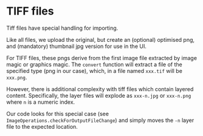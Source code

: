 # TIFF files

Tiff files have special handling for importing.

Like all files, we upload the original, but create an (optional) optimised
png, and (mandatory) thumbnail jpg version for use in the UI.

For TIFF files, these pngs derive from the first image file extracted by image
magic or graphics magic.  The `convert` function will extract a file of the
specified type (png in our case), which, in a file named `xxx.tif` will be
`xxx.png`.

However, there is additional complexity with tiff files which contain layered
content.  Specifically, the layer files will explode as `xxx-n.jpg` or
`xxx-n.png` where `n` is a numeric index.

Our code looks for this special case (see `ImageOperations.checkForOutputFileChange`)
and simply moves the `-n` layer file to the expected location.

